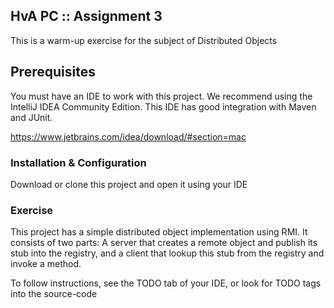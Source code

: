 ##  HvA PC :: Assignment 3
This is a warm-up exercise for the subject of Distributed Objects

## Prerequisites
You must have an IDE to work with this project. We recommend using the IntelliJ IDEA Community Edition. This IDE has good integration with Maven and JUnit.

https://www.jetbrains.com/idea/download/#section=mac

### Installation & Configuration

Download or clone this project and open it using your IDE

### Exercise

This project has a simple distributed object implementation using RMI. It consists of two parts: A server that creates a remote object and publish its stub into the registry, and a client that lookup this stub from the registry and invoke a method.

To follow instructions, see the TODO tab of your IDE, or look for TODO tags into the source-code